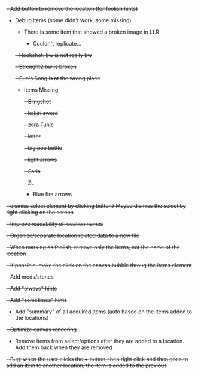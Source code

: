 ~~- Add button to remove the location (for foolish hints)~~
- Debug items (some didn't work, some missing)
    - There is some item that showed a broken image in LLR
        
        - Couldn't replicate...
    
    ~~- Hookshot: bw is not really bw~~

    ~~- Strenght2 bw is broken~~

    ~~- Sun's Song is at the wrong place~~
  
    - Items Missing
  
        ~~- Slingshot~~
      
        ~~- kokiri sword~~
      
        ~~- zora Tunic~~
      
        ~~- letter~~
      
        ~~- big poe bottle~~
      
        ~~- light arrows~~
      
        ~~- Saria~~
      
        ~~- ZL~~

        - Blue fire arrows
      
~~- dismiss select element by clicking button? Maybe dismiss the select by right clicking on the screen~~

~~- Improve readability of location names~~

~~- Organize/separate location related data to a new file~~

~~- When marking as foolish, remove only the items, not the name of the location~~

~~- If possible, make the click on the canvas bubble throug the items element~~

~~- Add meds/stones~~

~~- Add "always" hints~~

~~- Add "sometimes" hints~~

- Add "summary" of all acquired items (auto based on the items added to the locations)

~~- Optimize canvas rendering~~

- Remove items from select/options after they are added to a location. Add them back when they are removed

~~- Bug: when the user clicks the + button, then right click and then goes to add an item to another location, the item is added to the previous~~
